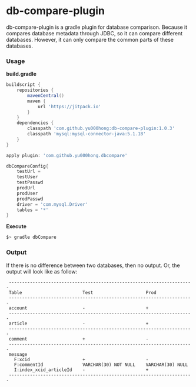 # db-compare-plugin

db-compare-plugin is a gradle plugin for database comparison. Because it
compares database metadata through JDBC, so it can compare different databases.
However, it can only compare the common parts of these databases.

### Usage

**build.gradle**

```groovy
buildscript {
    repositories {
        mavenCentral()
        maven {
            url 'https://jitpack.io'
        }
    }
    dependencies {
        classpath 'com.github.yu000hong:db-compare-plugin:1.0.3'
        classpath 'mysql:mysql-connector-java:5.1.18'
    }
}

apply plugin: 'com.github.yu000hong.dbcompare'

dbCompareConfig{
    testUrl = 
    testUser
    testPasswd
    prodUrl
    prodUser
    prodPasswd
    driver = 'com.mysql.Driver'
    tables = '*'
}
```

**Execute**

```bash
$> gradle dbCompare
```

### Output

If there is no difference between two databases, then no output. Or, the output will look like as follow:

```
 ----------------------------------------------------------------------
 Table                       Test                    Prod
 ----------------------------------------------------------------------
 account                     -                       +
 ----------------------------------------------------------------------
 article                     -                       +
 ----------------------------------------------------------------------
 comment                     +                       -
 ----------------------------------------------------------------------
 message
   F:xcid                    +                       -
   F:commentId               VARCHAR(30) NOT NULL    VARCHAR(30) NULL
   I:index_xcid_articleId    -                       +
 ----------------------------------------------------------------------
```
